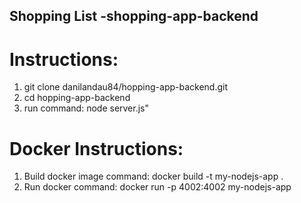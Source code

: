 ## Shopping List -shopping-app-backend

# Instructions:
 1. git clone danilandau84/hopping-app-backend.git
 2. cd hopping-app-backend
 3. run command: node server.js"

# Docker Instructions:
1. Build docker image command: docker build -t my-nodejs-app .
2. Run  docker command: docker run -p 4002:4002 my-nodejs-app 

    

